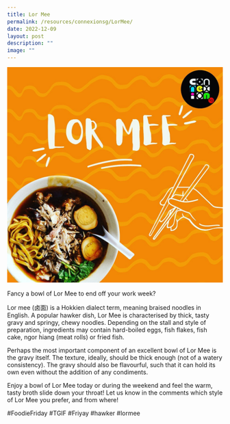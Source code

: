 ```yaml
---
title: Lor Mee
permalink: /resources/connexionsg/LorMee/
date: 2022-12-09
layout: post
description: ""
image: ""
---
```

![](/images/connexionsg/2023/318606357_244053091392324_8389611382290199726_n.jpg)

Fancy a bowl of Lor Mee to end off your work week?

Lor mee (卤面) is a Hokkien dialect term, meaning braised noodles in English. A popular hawker dish, Lor Mee is characterised by thick, tasty gravy and springy, chewy noodles. Depending on the stall and style of preparation, ingredients may contain hard-boiled eggs, fish flakes, fish cake, ngor hiang (meat rolls) or fried fish.

Perhaps the most important component of an excellent bowl of Lor Mee is the gravy itself. The texture, ideally, should be thick enough (not of a watery consistency). The gravy should also be flavourful, such that it can hold its own even without the addition of any condiments.

Enjoy a bowl of Lor Mee today or during the weekend and feel the warm, tasty broth slide down your throat! Let us know in the comments which style of Lor Mee you prefer, and from where!

#FoodieFriday #TGIF #Friyay #hawker #lormee